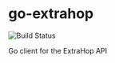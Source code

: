 # go-extrahop 

![Build Status](https://travis-ci.org/davidnarayan/go-extrahop.svg)

Go client for the ExtraHop API
